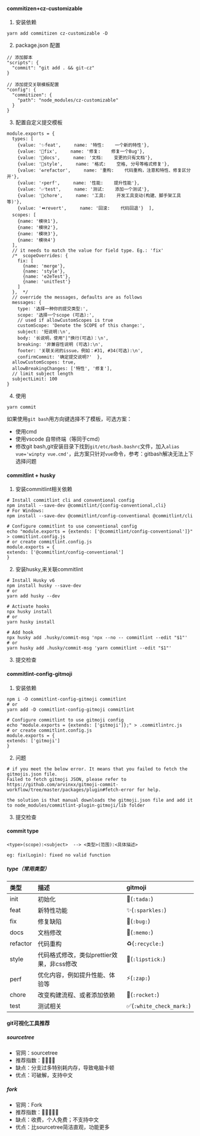 
#### commitizen+cz-customizable

1. 安装依赖
```
yarn add commitizen cz-customizable -D
```

2. package.json 配置
```
// 添加脚本
"scripts": {
  "commit": "git add . && git-cz"
}

// 添加提交关联模板配置
"config": {
  "commitizen": {
    "path": "node_modules/cz-customizable"
  }
}
```

3. 配置自定义提交模板

```
module.exports = {
  types: [
    {value: '✨feat',     name: '特性:    一个新的特性'},
    {value: '🐛fix',     name: '修复:    修复一个Bug'},
    {value: '📝docs',     name: '文档:    变更的只有文档'},
    {value: '💄style',     name: '格式:    空格, 分号等格式修复'},
    {value: '♻️refactor',     name: '重构:    代码重构，注意和特性、修复区分开'},
    {value: '⚡️perf',     name: '性能:    提升性能'},
    {value: '✅test',     name: '测试:    添加一个测试'},
    {value: '🔧chore',     name: '工具:    开发工具变动(构建、脚手架工具等)'},
    {value: '⏪revert',     name: '回滚:    代码回退'}  ],
  scopes: [
    {name: '模块1'},
    {name: '模块2'},
    {name: '模块3'},
    {name: '模块4'}
  ],
  // it needs to match the value for field type. Eg.: 'fix'
  /*  scopeOverrides: {
    fix: [
      {name: 'merge'},
      {name: 'style'},
      {name: 'e2eTest'},
      {name: 'unitTest'}
    ]
  },  */
  // override the messages, defaults are as follows
  messages: {
    type: '选择一种你的提交类型:',
    scope: '选择一个scope (可选):',
    // used if allowCustomScopes is true
    customScope: 'Denote the SCOPE of this change:',
    subject: '短说明:\n',
    body: '长说明，使用"|"换行(可选)：\n',
    breaking: '非兼容性说明 (可选):\n',
    footer: '关联关闭的issue，例如：#31, #34(可选):\n',
    confirmCommit: '确定提交说明?'  },
  allowCustomScopes: true,
  allowBreakingChanges: ['特性', '修复'],
  // limit subject length
  subjectLimit: 100
}
```

4. 使用
```
yarn commit
```

如果使用`git bash`用方向键选择不了模板，可选方案：
- 使用cmd
- 使用vscode 自带终端（等同于cmd）
- 修改git bash,git安装目录下找到`git/etc/bash.bashrc`文件，加入`alias vue='winpty vue.cmd'`，此方案只针对`vue`命令，参考：gitbash解决无法上下选择问题


#### commitlint + husky

1. 安装commitlint相关依赖
```
# Install commitlint cli and conventional config
npm install --save-dev @commitlint/{config-conventional,cli}
# For Windows:
npm install --save-dev @commitlint/config-conventional @commitlint/cli
```

```
# Configure commitlint to use conventional config
echo "module.exports = {extends: ['@commitlint/config-conventional']}" > commitlint.config.js
# or create commitlint.config.js
module.exports = {
extends: ['@commitlint/config-conventional']
}
```
2. 安装husky,来关联commitlint
```
# Install Husky v6
npm install husky --save-dev
# or
yarn add husky --dev
```
```
# Activate hooks
npx husky install
# or
yarn husky install
```

```
# Add hook
npx husky add .husky/commit-msg 'npx --no -- commitlint --edit "$1"'
# or 
yarn husky add .husky/commit-msg 'yarn commitlint --edit "$1"'
```

3. 提交检查


#### commitlint-config-gitmoji

1. 安装依赖
```
npm i -D commitlint-config-gitmoji commitlint
# or
yarn add -D commitlint-config-gitmoji commitlint
```

```
# Configure commitlint to use gitmoji config
echo "module.exports = {extends: ['gitmoji']};" > .commitlintrc.js
# or create commitlint.config.js
module.exports = {
extends: ['gitmoji']
}
```
2. 问题
```
# if you meet the below error. It means that you failed to fetch the gitmojis.json file.
Failed to fetch gitmoji JSON, please refer to https://github.com/arvinxx/gitmoji-commit-workflow/tree/master/packages/plugin#fetch-error for help.

the solution is that manual downloads the gitmoji.json file and add it to node_modules/commitlint-plugin-gitmoji/lib folder
```
3. 提交检查

#### commit type
```
<type>(scope):<subject>  --> <类型>(范围):<具体描述>

eg: fix(Login): fixed no valid function
```

##### type（常用类型）

| 类型 | 描述	| gitmoji |
| :---- | :---- | :---- |
| init | 初始化 | 🎉(`:tada:`) |
| feat | 新特性功能 | ✨(`:sparkles:`) |
| fix | 修复缺陷 | 🐛(`:bug:`) |
| docs | 文档修改 | 📝(`:memo:`) |
| refactor | 代码重构 | ♻️(`:recycle:`) |
| style | 代码格式修改，类似prettier效果，非css修改 | 💄(`:lipstick:`) |
| perf | 优化内容，例如提升性能、体验等 | ⚡️(`:zap:`) |
| chore | 改变构建流程、或者添加依赖 | 🚀(`:rocket:`) |
| test | 测试相关 | ✅(`:white_check_mark:`) | 

#### git可视化工具推荐

##### sourcetree
- 官网：sourcetree
- 推荐指数：💛💛💛💛
- 缺点：分支过多特别耗内存，导致电脑卡顿
- 优点：可破解，支持中文

##### fork
- 官网：Fork
- 推荐指数：💛💛💛💛💛
- 缺点：收费，个人免费；不支持中文
- 优点：比sourcetree简洁直观，功能更多
